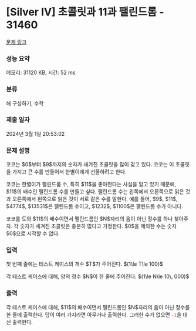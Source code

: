 # [Silver IV] 초콜릿과 11과 팰린드롬 - 31460 

[문제 링크](https://www.acmicpc.net/problem/31460) 

### 성능 요약

메모리: 31120 KB, 시간: 52 ms

### 분류

해 구성하기, 수학

### 제출 일자

2024년 3월 1일 20:53:02

### 문제 설명

<p>코코는 $0$부터 $9$까지의 숫자가 새겨진 초콜릿을 많이 갖고 있다. 코코는 이 초콜릿을 가지고 큰 수를 만들어서 한별이에게 선물하려고 한다.</p>

<p>코코는 한별이가 팰린드롬 수, 특히 $11$을 좋아한다는 사실을 알고 있기 때문에, $11$의 배수인 팰린드롬 수를 만들고 싶다. 팰린드롬 수는 왼쪽에서 오른쪽으로 읽은 것과 오른쪽에서 왼쪽으로 읽은 것이 서로 같은 수를 말한다. 예를 들어, $9$, $11$, $4774$, $13531$은 팰린드롬 수이고, $1232$, $1100$은 팰린드롬 수가 아니다.</p>

<p>코코를 도와 $11$의 배수이면서 팰린드롬인 $N$자리의 음이 아닌 정수를 하나 찾아주자. 각 숫자가 새겨진 초콜릿은 충분히 많다고 가정한다. $0$을 제외한 수는 숫자 $0$으로 시작할 수 없다.</p>

### 입력 

 <p>첫 번째 줄에는 테스트 케이스의 개수 $T$가 주어진다. $(1\le T\le 100)$</p>

<p>각 테스트 케이스에 대해, 양의 정수 $N$이 한 줄에 주어진다. $(1\le N\le 10\, 000)$</p>

### 출력 

 <p>각 테스트 케이스에 대해, $11$의 배수이면서 팰린드롬인 $N$자리의 음이 아닌 정수를 한 줄에 출력한다. 답이 여러 가지라면 아무거나 출력한다. 그러한 수가 없으면 <span style="color:#e74c3c;"><code>-1</code></span>을 대신 출력한다.</p>

